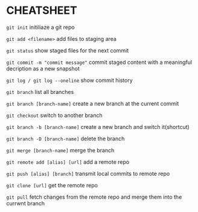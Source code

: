 # CHEATSHEET

`git init` initiliaze a git repo

`git add <filename>` add files to staging area

`git status` show staged files for the next commit

`git commit -m "commit message"` commit staged content with a meaningful decription as a new snapshot

`git log / git log --oneline` show commit history

`git branch` list all branches

`git branch [branch-name]` create a new branch at the current commit

`git checkout` switch to another branch

`git branch -b [branch-name]` create a new branch and switch it(shortcut)

`git branch -D [branch-name]` delete the branch

`git merge [branch-name]` merge the branch

`git remote add [alias] [url]` add a remote repo

`git push [alias] [branch]` transmit local commits to remote repo

`git clone [url]` get the remote repo

`git pull` fetch changes from the remote repo and merge them into the currwnt branch
